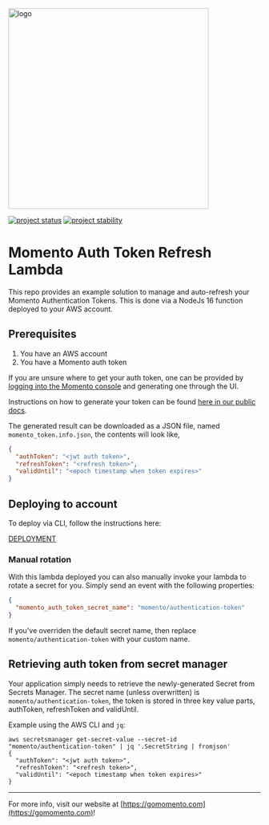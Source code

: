 <img src="https://docs.momentohq.com/img/logo.svg" alt="logo" width="400"/>

[![project status](https://momentohq.github.io/standards-and-practices/badges/project-status-official.svg)](https://github.com/momentohq/standards-and-practices/blob/main/docs/momento-on-github.md)
[![project stability](https://momentohq.github.io/standards-and-practices/badges/project-stability-alpha.svg)](https://github.com/momentohq/standards-and-practices/blob/main/docs/momento-on-github.md) 


# Momento Auth Token Refresh Lambda

This repo provides an example solution to manage and auto-refresh your Momento Authentication Tokens. This is done via a NodeJs 16 function deployed to your AWS account.

## Prerequisites

1. You have an AWS account
2. You have a Momento auth token

If you are unsure where to get your auth token, one can be provided by [logging into the Momento console](https://console.gomomento.com/tokens) and generating one through the UI.

Instructions on how to generate your token can be found [here in our public docs](https://docs.momentohq.com/getting-started#step-2-create-an-authentication-token-in-the-momento-console).

The generated result can be downloaded as a JSON file, named `momento_token.info.json`, the contents will look like,

```json
{
  "authToken": "<jwt auth token>",
  "refreshToken": "<refresh token>",
  "validUntil": "<epoch timestamp when token expires>"
}
```

## Deploying to account

To deploy via CLI, follow the instructions here:

[DEPLOYMENT](./DEPLOYMENT.md)

### Manual rotation

With this lambda deployed you can also manually invoke your lambda to rotate a secret for you. Simply send an event with the following properties:

```json
{
  "momento_auth_token_secret_name": "momento/authentication-token"
}
```

If you've overriden the default secret name, then replace `momento/authentication-token` with your custom name.

## Retrieving auth token from secret manager

Your application simply needs to retrieve the newly-generated Secret from Secrets Manager. The secret name (unless overwritten) is `momento/authentication-token`, the token is stored in three key value parts, authToken, refreshToken and validUntil.

Example using the AWS CLI and `jq`:

```shell
aws secretsmanager get-secret-value --secret-id "momento/authentication-token" | jq '.SecretString | fromjson'
{
  "authToken": "<jwt auth token>",
  "refreshToken": "<refresh token>",
  "validUntil": "<epoch timestamp when token expires>"
}
```

----------------------------------------------------------------------------------------
For more info, visit our website at [https://gomomento.com](https://gomomento.com)!
